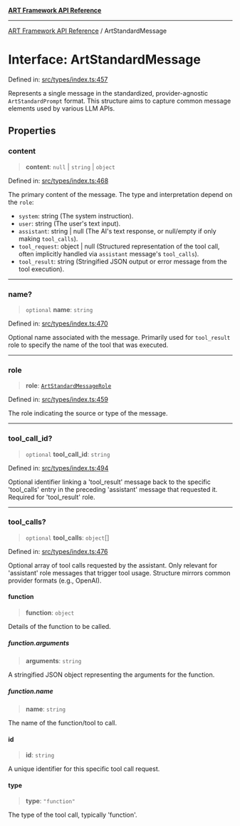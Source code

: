 [**ART Framework API Reference**](../README.md)

***

[ART Framework API Reference](../README.md) / ArtStandardMessage

# Interface: ArtStandardMessage

Defined in: [src/types/index.ts:457](https://github.com/hashangit/ART/blob/a8524de337702d2ec210d86aff2464ac0aeed73e/src/types/index.ts#L457)

Represents a single message in the standardized, provider-agnostic `ArtStandardPrompt` format.
This structure aims to capture common message elements used by various LLM APIs.

## Properties

### content

> **content**: `null` \| `string` \| `object`

Defined in: [src/types/index.ts:468](https://github.com/hashangit/ART/blob/a8524de337702d2ec210d86aff2464ac0aeed73e/src/types/index.ts#L468)

The primary content of the message. The type and interpretation depend on the `role`:
- `system`: string (The system instruction).
- `user`: string (The user's text input).
- `assistant`: string | null (The AI's text response, or null/empty if only making `tool_calls`).
- `tool_request`: object | null (Structured representation of the tool call, often implicitly handled via `assistant` message's `tool_calls`).
- `tool_result`: string (Stringified JSON output or error message from the tool execution).

***

### name?

> `optional` **name**: `string`

Defined in: [src/types/index.ts:470](https://github.com/hashangit/ART/blob/a8524de337702d2ec210d86aff2464ac0aeed73e/src/types/index.ts#L470)

Optional name associated with the message. Primarily used for `tool_result` role to specify the name of the tool that was executed.

***

### role

> **role**: [`ArtStandardMessageRole`](../type-aliases/ArtStandardMessageRole.md)

Defined in: [src/types/index.ts:459](https://github.com/hashangit/ART/blob/a8524de337702d2ec210d86aff2464ac0aeed73e/src/types/index.ts#L459)

The role indicating the source or type of the message.

***

### tool\_call\_id?

> `optional` **tool\_call\_id**: `string`

Defined in: [src/types/index.ts:494](https://github.com/hashangit/ART/blob/a8524de337702d2ec210d86aff2464ac0aeed73e/src/types/index.ts#L494)

Optional identifier linking a 'tool_result' message back to the specific 'tool_calls' entry
in the preceding 'assistant' message that requested it.
Required for 'tool_result' role.

***

### tool\_calls?

> `optional` **tool\_calls**: `object`[]

Defined in: [src/types/index.ts:476](https://github.com/hashangit/ART/blob/a8524de337702d2ec210d86aff2464ac0aeed73e/src/types/index.ts#L476)

Optional array of tool calls requested by the assistant.
Only relevant for 'assistant' role messages that trigger tool usage.
Structure mirrors common provider formats (e.g., OpenAI).

#### function

> **function**: `object`

Details of the function to be called.

##### function.arguments

> **arguments**: `string`

A stringified JSON object representing the arguments for the function.

##### function.name

> **name**: `string`

The name of the function/tool to call.

#### id

> **id**: `string`

A unique identifier for this specific tool call request.

#### type

> **type**: `"function"`

The type of the tool call, typically 'function'.
